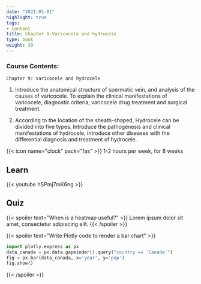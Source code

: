 ```yaml
---
date: "2021-01-01"
highlight: true
tags:
- content
title: Chapter 9-Varicocele and hydrocele
type: book
weight: 30
---
```


### Course Contents:

`Chapter 9: Varicocele and hydrocele`
1. Introduce the anatomical structure of spermatic vein, and analysis of the causes of varicocele. To explain the clinical manifestations of varicocele, diagnostic criteria, varicocele drug treatment and surgical treatment.

2. According to the location of the sheath-shaped, Hydrocele can be divided into five types. Introduce the pathogenesis and clinical manifestations of hydrocele, introduce other diseases with the differential diagnosis and treatment of hydrocele.

<!--more-->

{{< icon name="clock" pack="fas" >}} 1-2 hours per week, for 8 weeks

## Learn

{{< youtube hSPmj7mK6ng >}}

## Quiz

{{< spoiler text="When is a heatmap useful?" >}}
Lorem ipsum dolor sit amet, consectetur adipiscing elit.
{{< /spoiler >}}

{{< spoiler text="Write Plotly code to render a bar chart" >}}
```python
import plotly.express as px
data_canada = px.data.gapminder().query("country == 'Canada'")
fig = px.bar(data_canada, x='year', y='pop')
fig.show()
```
{{< /spoiler >}}
